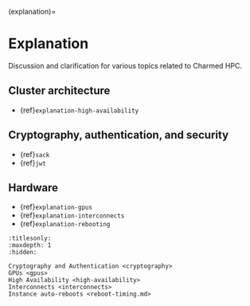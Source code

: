 (explanation)=
# Explanation

Discussion and clarification for various topics related to Charmed HPC.

## Cluster architecture
- {ref}`explanation-high-availability`

## Cryptography, authentication, and security
- {ref}`sack`
- {ref}`jwt`

## Hardware
- {ref}`explanation-gpus`
- {ref}`explanation-interconnects`
- {ref}`explanation-rebooting`

```{toctree}
:titlesonly:
:maxdepth: 1
:hidden:

Cryptography and Authentication <cryptography>
GPUs <gpus>
High Availability <high-availability>
Interconnects <interconnects>
Instance auto-reboots <reboot-timing.md>
```
